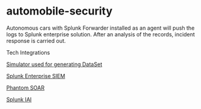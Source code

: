 # automobile-security

Autonomous cars with Splunk Forwarder installed as an agent will push the logs to Splunk enterprise solution. After an analysis of the records, incident response is carried out.

Tech Integrations

[Simulator used for generating DataSet](https://github.com/carloop/simulator)

[Splunk Enterprise SIEM](https://www.splunk.com/)

[Phantom SOAR](https://www.splunk.com/en_us/software/splunk-security-orchestration-and-automation.html)

[Splunk IAI](https://www.splunk.com/blog/2018/04/10/introducing-splunk-industrial-asset-intelligence.html)


